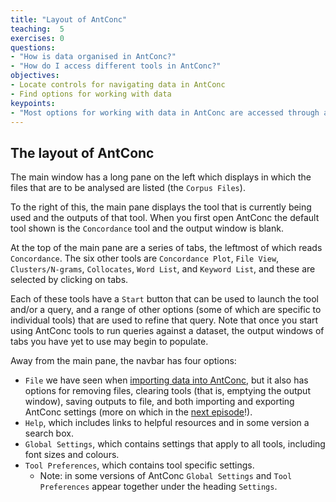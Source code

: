 ```yaml
---
title: "Layout of AntConc"
teaching:  5
exercises: 0
questions:
- "How is data organised in AntConc?"
- "How do I access different tools in AntConc?"
objectives:
- Locate controls for navigating data in AntConc
- Find options for working with data
keypoints:
- "Most options for working with data in AntConc are accessed through a menu pane below the output window"
---
```


## The layout of AntConc
The main window has a long pane on the left which displays in which the files that are to be analysed are listed (the `Corpus Files`).

To the right of this, the main pane displays the tool that is currently being used and the outputs of that tool. When you first open AntConc the default tool shown is the `Concordance` tool and the output window is blank.

At the top of the main pane are a series of tabs, the leftmost of which reads `Concordance`. The six other tools are `Concordance Plot`, `File View`, `Clusters/N-grams`, `Collocates`, `Word List`, and `Keyword List`, and these are selected by clicking on tabs.

Each of these tools have a `Start` button that can be used to launch the tool and/or a query, and a range of other options (some of which are specific to individual tools) that are used to refine that query. Note that once you start using AntConc tools to run queries against a dataset, the output windows of tabs you have yet to use may begin to populate.

Away from the main pane, the navbar has four options:
* `File` we have seen when [importing data into AntConc](https://cataloguelegacies.github.io/antconc.github.io/02-importing-data/index.html), but it also has options for removing files, clearing tools (that is, emptying the output window), saving outputs to file, and both importing and exporting AntConc settings (more on which in the [next episode](https://cataloguelegacies.github.io/antconc.github.io/04-settings/index.html)!).
* `Help`, which includes links to helpful resources and in some version a search box.
* `Global Settings`, which contains settings that apply to all tools, including font sizes and colours.
* `Tool Preferences`, which contains tool specific settings.
	* Note: in some versions of AntConc `Global Settings` and `Tool Preferences` appear together under the heading `Settings`.

